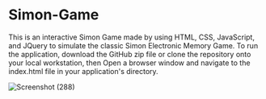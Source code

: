 # Simon-Game
This is an interactive Simon Game made by using HTML, CSS, JavaScript, and JQuery to simulate the classic Simon Electronic Memory Game.
To run the application, download the GitHub zip file or clone the repository onto your local workstation, then Open a browser window and navigate to the index.html file in your application's directory.

![Screenshot (288)](https://user-images.githubusercontent.com/58943594/202209242-cc225933-458f-41cc-8065-c3fa516e24bf.png)

